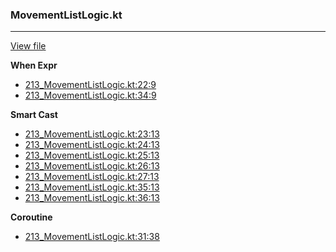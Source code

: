 ### MovementListLogic.kt
---
[View file](../files/213_MovementListLogic.kt)

**When Expr**

 - [213_MovementListLogic.kt:22:9](../files/213_MovementListLogic.kt#L22)
 - [213_MovementListLogic.kt:34:9](../files/213_MovementListLogic.kt#L34)

**Smart Cast**

 - [213_MovementListLogic.kt:23:13](../files/213_MovementListLogic.kt#L23)
 - [213_MovementListLogic.kt:24:13](../files/213_MovementListLogic.kt#L24)
 - [213_MovementListLogic.kt:25:13](../files/213_MovementListLogic.kt#L25)
 - [213_MovementListLogic.kt:26:13](../files/213_MovementListLogic.kt#L26)
 - [213_MovementListLogic.kt:27:13](../files/213_MovementListLogic.kt#L27)
 - [213_MovementListLogic.kt:35:13](../files/213_MovementListLogic.kt#L35)
 - [213_MovementListLogic.kt:36:13](../files/213_MovementListLogic.kt#L36)

**Coroutine**

 - [213_MovementListLogic.kt:31:38](../files/213_MovementListLogic.kt#L31)
